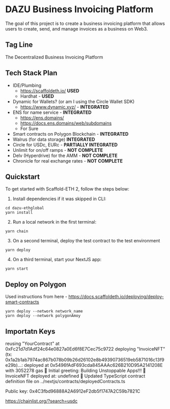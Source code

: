 # DAZU Business Invoicing Platform

The goal of this project is to create a business invoicing platform that allows users to create, send, and manage invoices as a business on Web3.

## Tag Line

The Decentralized Business Invoicing Platform

## Tech Stack Plan

- IDE/Plumbing
	- https://scaffoldeth.io/ **USED**
	- Hardhat - **USED**
- Dynamic for Wallets? (or am I using the Circle Wallet SDK)
	- https://www.dynamic.xyz/ - **INTEGRATED**
- ENS for name service - **INTEGRATED**
	- https://ens.domains/
	- https://docs.ens.domains/web/subdomains
	- For Sure
- Smart contracts on Polygon Blockchain - **INTEGRATED**
- Walrus (for data storage)  **INTEGRATED**
- Circle for USDc, EURc - **PARTIALLY INTEGRATED**
- Unlimit for on/off ramps - **NOT COMPLETE**
- Delv (Hyperdrive) for the AMM -  **NOT COMPLETE**
- Chronicle for real exchange rates - **NOT COMPLETE**


## Quickstart

To get started with Scaffold-ETH 2, follow the steps below:

1. Install dependencies if it was skipped in CLI:

```
cd dazu-ethglobal
yarn install
```

2. Run a local network in the first terminal:

```
yarn chain
```

3. On a second terminal, deploy the test contract to the test environment

```
yarn deploy
```

4. On a third terminal, start your NextJS app:

```
yarn start
```

## Deploy on Polygon

Used instructions from here - https://docs.scaffoldeth.io/deploying/deploy-smart-contracts

```
yarn deploy --network network_name
yarn deploy --network polygonAmoy
```

## Importatn Keys

reusing "YourContract" at 0xFc21d7d1Adf24c64e0827a0Ed6f8E7Cec75c9722
deploying "InvoiceNFT" (tx: 0x1a2b1ab7974ac867b078b09b26d26102e8b49390736519eb5871016c13f9e29b)...: deployed at 0x5496fAdF693cda845AAAc626B210D95A2141208E with 3052278 gas
👋 Initial greeting: Building Unstoppable Apps!!!
📄 InvoiceNFT deployed at: undefined
📝 Updated TypeScript contract definition file on ../nextjs/contracts/deployedContracts.ts

Public key: 0x4C3fbd96888A2A6912eF2db5f1747A2C59b7821C

https://chainlist.org/?search=usdc

